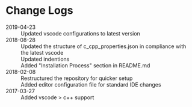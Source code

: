 # Change Logs

<dl>
    <dt>2019-04-23</dt>
    <dd>Updated vscode configurations to latest version</dd>
    <dt>2018-08-28</dt>
    <dd>Updated the structure of c_cpp_properties.json in compliance with the latest vscode</dd>
    <dd>Updated indentions</dd>
    <dd>Added "Installation Process" section in README.md</dd>
    <dt>2018-02-08</dt>
    <dd>Restructured the repository for quicker setup</dd>
    <dd>Added editor configuration file for standard IDE changes</dd>
    <dt>2017-03-27</dt>
    <dd>Added vscode > c++ support</dd>
</dl>
